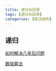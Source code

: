 ```yaml
---
title: 递归与回溯
tags: [递归与回溯]
categories: [算法结构]
---
```

## 递归
[如何解决八皇后问题](https://mp.weixin.qq.com/s/Q6UFD72smBbwl765w2kHgA)

[数独算法](https://blog.csdn.net/houxuehan/article/details/50209553)